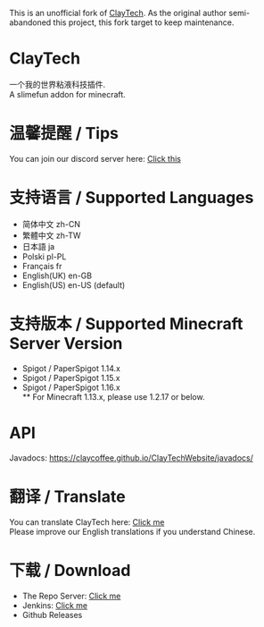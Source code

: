 This is an unofficial fork of [ClayTech](https://github.com/ClayCoffee/ClayTech). As the original author semi-abandoned this project, this fork target to keep maintenance.

# ClayTech
一个我的世界粘液科技插件.  
A slimefun addon for minecraft.

# 温馨提醒 / Tips
You can join our discord server here: [Click this](https://discord.gg/sbNKCCs)

# 支持语言 / Supported Languages
* 简体中文 zh-CN
* 繁體中文 zh-TW
* 日本語 ja
* Polski pl-PL
* Français fr
* English(UK) en-GB
* English(US) en-US (default)

# 支持版本 / Supported Minecraft Server Version
* Spigot / PaperSpigot 1.14.x
* Spigot / PaperSpigot 1.15.x
* Spigot / PaperSpigot 1.16.x  
** For Minecraft 1.13.x, please use 1.2.17 or below.

# API
Javadocs: https://claycoffee.github.io/ClayTechWebsite/javadocs/

# 翻译 / Translate
You can translate ClayTech here: [Click me](https://gitlocalize.com/repo/4241)  
Please improve our English translations if you understand Chinese.

# 下载 / Download
* The Repo Server: [Click me](https://thebusybiscuit.github.io/builds/ClayCoffee/ClayTech/)  
* Jenkins: [Click me](http://build.claycoffee.cn:8688/job/ClayTech/) 
* Github Releases

